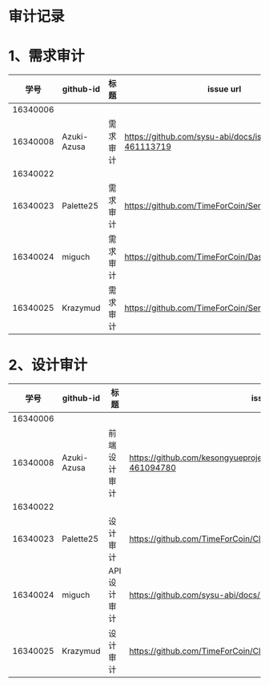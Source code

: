 # 审计记录

# 1、需求审计
| 学号     | github-id | 标题 | issue url |
| -------- | --------- | ---- | --------- |
| 16340006 |           |      |           |
| 16340008 |Azuki-Azusa|需求审计| https://github.com/sysu-abi/docs/issues/5#issue-461113719 |
| 16340022 |           |      |           |
| 16340023 | Palette25 | 需求审计 |  https://github.com/TimeForCoin/Server/issues/5  |
| 16340024 | miguch | 需求审计 | https://github.com/TimeForCoin/Dashboard/issues/1 |
| 16340025 | Krazymud  | 需求审计 | <https://github.com/TimeForCoin/Server/issues/6> |


# 2、设计审计
| 学号     | github-id | 标题 | issue url |
| -------- | --------- | ---- | --------- |
| 16340006 |           |      |           |
| 16340008 |Azuki-Azusa|前端设计审计| https://github.com/kesongyueproject/EarnSpareMoney/issues/21#issue-461094780 |
| 16340022 |           |      |           |
| 16340023 | Palette25 | 设计审计 |  https://github.com/TimeForCoin/Client/issues/29  |
| 16340024 | miguch | API 设计审计 | https://github.com/sysu-abi/docs/issues/4 |
| 16340025 | Krazymud  | 设计审计 | <https://github.com/TimeForCoin/Client/issues/30> |
